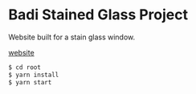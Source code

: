 # Badi Stained Glass Project

Website built for a stain glass window.

[website](https://www.badistainedglassproject.com)

```sh
$ cd root
$ yarn install
$ yarn start
```
